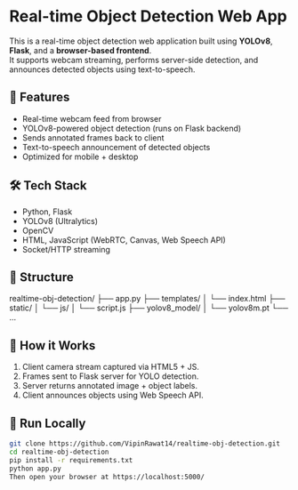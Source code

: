 # Real-time Object Detection Web App

This is a real-time object detection web application built using **YOLOv8**, **Flask**, and a **browser-based frontend**.  
It supports webcam streaming, performs server-side detection, and announces detected objects using text-to-speech.

## 🚀 Features

- Real-time webcam feed from browser
- YOLOv8-powered object detection (runs on Flask backend)
- Sends annotated frames back to client
- Text-to-speech announcement of detected objects
- Optimized for mobile + desktop

## 🛠️ Tech Stack

- Python, Flask
- YOLOv8 (Ultralytics)
- OpenCV
- HTML, JavaScript (WebRTC, Canvas, Web Speech API)
- Socket/HTTP streaming

## 📁 Structure

realtime-obj-detection/
├── app.py
├── templates/
│ └── index.html
├── static/
│ └── js/
│ └── script.js
├── yolov8_model/
│ └── yolov8m.pt
└── ...

## 🧠 How it Works

1. Client camera stream captured via HTML5 + JS.
2. Frames sent to Flask server for YOLO detection.
3. Server returns annotated image + object labels.
4. Client announces objects using Web Speech API.

## 🏁 Run Locally

```bash
git clone https://github.com/VipinRawat14/realtime-obj-detection.git
cd realtime-obj-detection
pip install -r requirements.txt
python app.py
Then open your browser at https://localhost:5000/
